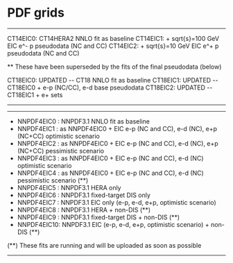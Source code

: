 # PDF grids


- - - - - - - - - - - - - - - - - - - - - - - - - - - - - - -
CT14EIC0: CT14HERA2 NNLO fit as baseline
CT14EIC1: + sqrt{s}=100 GeV EIC e^- p pseudodata (NC and CC)
CT14EIC2: + sqrt{s}=10  GeV EIC e^+ p pseudodata (NC and CC)

  ** These have been superseded by the fits of the final pseudodata (below)
     
CT18EIC0: UPDATED -- CT18 NNLO fit as baseline
CT18EIC1: UPDATED -- CT18EIC0 + e-p (NC/CC), e-d base pseudodata
CT18EIC2: UPDATED -- CT18EIC1 + e+ sets
- - - - - - - - - - - - - - - - - - - - - - - - - - - - - - -

- - - - - - - - - - - - - - - - - - - - - - - - - - - - - - -
- NNPDF4EIC0 : NNPDF3.1 NNLO fit as baseline
- NNPDF4EIC1 : as NNPDF4EIC0 + EIC e-p (NC and CC), e-d (NC), e+p (NC+CC)
             optimistic scenario 
- NNPDF4EIC2 : as NNPDF4EIC0 + EIC e-p (NC and CC), e-d (NC), e+p (NC+CC)
             pessimistic scenario
- NNPDF4EIC3 : as NNPDF4EIC0 + EIC e-p (NC and CC), e-d (NC)
	     optimistic scenario
- NNPDF4EIC4 : as NNPDF4EIC0 + EIC e-p (NC and CC), e-d (NC)
	     pessimistic scenario (**)
- NNPDF4EIC5 : NNPDF3.1 HERA only
- NNPDF4EIC6 : NNPDF3.1 fixed-target DIS only
- NNPDF4EIC7 : NNPDF3.1 EIC only (e-p, e-d, e+p, optimistic scenario)
- NNPDF4EIC8 : NNPDF3.1 HERA + non-DIS (**)
- NNPDF4EIC9 : NNPDF3.1 fixed-target DIS + non-DIS (**)
- NNPDF4EIC10: NNPDF3.1 EIC (e-p, e-d, e+p, optimistic scenario) + non-DIS (**)

(**) These fits are running and will be uploaded as soon as possible

- - - - - - - - - - - - - - - - - - - - - - - - - - - - - - - 
